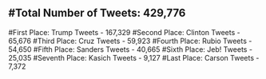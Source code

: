 #Total Number of Tweets: 429,776 
---
#First Place: Trump Tweets - 167,329
#Second Place: Clinton Tweets - 65,676
#Third Place: Cruz Tweets - 59,923
#Fourth Place: Rubio Tweets - 54,650
#Fifth Place: Sanders Tweets - 40,665
#Sixth Place: Jeb! Tweets - 25,035
#Seventh Place: Kasich Tweets - 9,127
#Last Place: Carson Tweets - 7,372
